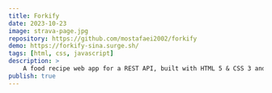 ```yaml
---
title: Forkify
date: 2023-10-23
image: strava-page.jpg
repository: https://github.com/mostafaei2002/forkify
demo: https://forkify-sina.surge.sh/
tags: [html, css, javascript]
description: >
    A food recipe web app for a REST API, built with HTML 5 & CSS 3 and vanilla JS.
publish: true
---
```

